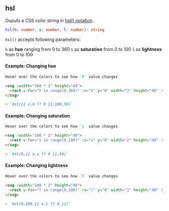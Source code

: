 ## hsl

Ouputs a CSS color string in [hsl() notation](<https://developer.mozilla.org/en-US/docs/Web/CSS/color_value/hsl()>).

```ts
hsl(h: number, s: number, l: number): string
```

`hsl()` accepts following parameters:

`h` as **hue** ranging from 0 to 360
`s` as **saturation** from 0 to 100
`l` as **lightness** from 0 to 100

#### Example: Changing hue

```md
Hover over the colors to see how `h` value changes

<svg :width="360 * 2" height="40">
  <rect v-for="h in range(0,360)" :x="h" y="0" width="2" height="40" :fill="hsl(h,100,50)" v-on:mouseover="v.h = h" />
</svg>

> `hsl({{ v.h ?? 0 }},100,50)`
```

#### Example: Changing saturation

```md
Hover over the colors to see how `s` value changes

<svg :width="100 * 2" height="40">
  <rect v-for="s in range(0,100)" :x="s" y="0" width="2" height="40" :fill="hsl(0,s,50)" v-on:mouseover="v.s = s" />
</svg>

> `hsl(0,{{ v.s ?? 0 }},50)`
```

#### Example: Changing lightness

```md
Hover over the colors to see how `l` value changes

<svg :width="100 * 2" height="40">
  <rect v-for="l in range(0,100)" :x="l" y="0" width="2" height="40" :fill="hsl(0,100,l)" v-on:mouseover="v.l = l" />
</svg>

> `hsl(0,100,{{ v.l ?? 0 }})`
```
